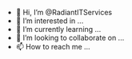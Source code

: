 - 👋 Hi, I’m @RadiantITServices
- 👀 I’m interested in ...
- 🌱 I’m currently learning ...
- 💞️ I’m looking to collaborate on ...
- 📫 How to reach me ...

<!---
RadiantITServices/RadiantITServices is a ✨ special ✨ repository because its `README.md` (this file) appears on your GitHub profile.
You can click the Preview link to take a look at your changes.
--->
